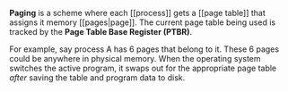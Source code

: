 **Paging** is a scheme where each [[process]] gets a [[page table]] that assigns it memory [[pages|page]]. The current page table being used is tracked by the **Page Table Base Register (PTBR)**.



For example, say process A has 6 pages that belong to it. These 6 pages could be anywhere in physical memory. When the operating system switches the active program, it swaps out for the appropriate page table _after_ saving the table and program data to disk.